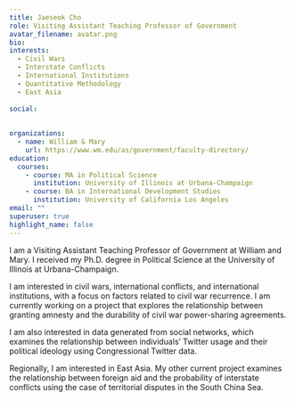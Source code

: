 ```yaml
---
title: Jaeseok Cho
role: Visiting Assistant Teaching Professor of Government
avatar_filename: avatar.png
bio: 
interests:
  - Civil Wars
  - Interstate Conflicts
  - International Institutions
  - Quantitative Methodology
  - East Asia
  
social:
 
 
organizations:
  - name: William & Mary
    url: https://www.wm.edu/as/government/faculty-directory/
education:
  courses:
    - course: MA in Political Science
      institution: University of Illinois at Urbana-Champaign
    - course: BA in International Development Studies
      institution: University of California Los Angeles
email: ""
superuser: true
highlight_name: false
---
```


I am a Visiting Assistant Teaching Professor of Government at William and Mary. I received my Ph.D. degree in Political Science at the University of Illinois at Urbana-Champaign.

I am interested in civil wars, international conflicts, and international institutions, with a focus on factors related to civil war recurrence. I am currently working on a project that explores the relationship between granting amnesty and the durability of civil war power-sharing agreements. 

I am also interested in data generated from social networks, which examines the relationship between individuals’ Twitter usage and their political ideology using Congressional Twitter data.  

Regionally, I am interested in East Asia. My other current project examines the relationship between foreign aid and the probability of interstate conflicts using the case of territorial disputes in the South China Sea.

